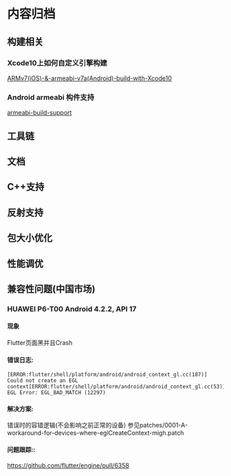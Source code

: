 # 内容归档

## 构建相关
### Xcode10上如何自定义引擎构建

[ARMv7(iOS)-&-armeabi-v7a(Android)-build-with-Xcode10](https://github.com/flutter/engine/wiki/ARMv7(iOS)-&-armeabi-v7a(Android)-build-with-Xcode10)

### Android armeabi 构件支持

[armeabi-build-support](https://github.com/flutter/engine/wiki/Android-Builds-Supporting-armeabi)

## 工具链

## 文档

## C++支持

## 反射支持

## 包大小优化

## 性能调优

## 兼容性问题(中国市场)
### HUAWEI P6-T00 Android 4.2.2, API 17
#### 现象
Flutter页面黑并且Crash
#### 错误日志:
```
[ERROR:flutter/shell/platform/android/android_context_gl.cc(187)] Could not create an EGL context[ERROR:flutter/shell/platform/android/android_context_gl.cc(53)] EGL Error: EGL_BAD_MATCH (12297)
```
#### 解决方案:
错误时的容错逻辑(不会影响之前正常的设备)
参见patches/0001-A-workaround-for-devices-where-eglCreateContext-migh.patch

#### 问题跟踪::
https://github.com/flutter/engine/pull/6358




